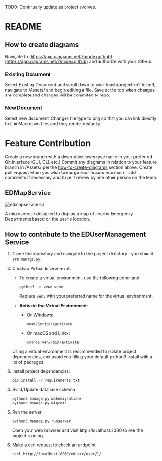 TODO: Continually update as project evolves.

# README

## How to create diagrams

Navigate to [https://app.diagrams.net/?mode=github](https://app.diagrams.net/?mode=github) and authorize with your GitHub.

### Existing Document

Select Existing Document and scroll down to uvic-teach/project-m1-team9, navigate to /Assets/ and begin editing a file. Save at the top when changes are complete and changes will be commited to repo.

### New Document

Select new document. Changes file type to png so that you can link directly to it in Markdown files and they render instantly.

# Feature Contribution

Create a new branch with a descriptive lowercase name in your preferred Git interface (GUI, CLI, etc.)
Commit any diagrams in relation to your feature branch in /Assets/ per the [how-to-create-diagrams](https://github.com/uvic-teach/project-m1-team9/tree/main#how-to-create-diagrams) section above.
Create pull request when you wish to merge your feature into main - add comments if necessary and have it review by one other person on the team.

## EDMapService

![edmapservice-ci](https://github.com/uvic-teach/project-m1-team9/actions/workflows/edmapservice.yml/badge.svg)

A microservice designed to display a map of nearby Emergency Departments based on the user's location.

## How to contribute to the EDUserManagement Service

1. Clone the repository and navigate to the project directory - you should see ```manage.py```.

2. Create a Virtual Environment:

   - To create a virtual environment, use the following command:

     ```bash
     python3 -m venv venv
     ```

     Replace `venv` with your preferred name for the virtual environment.

   - **Activate the Virtual Environment**:

     - On Windows:

       ```bash
       venv\Scripts\activate
       ```

     - On macOS and Linux:

       ```bash
       source venv/bin/activate
       ```

   Using a virtual environment is recommended to isolate project dependencies, and avoid you filling your default python3 install with a lot of packages.

3. Install project dependencies:

   ```bash
   pip install -r requirements.txt
4. Build/Update database schema
    ```bash
    python3 manage.py makemigrations
    python3 manage.py migrate
5. Run the server
    ```bash
    python3 manage.py runserver
    ```
    Open your web browser and visit http://localhost:8000 to see the project running.

6. Make a curl request to check an endpoint
    ```bash
    curl http://localhost:8000/eduser/user/1/
